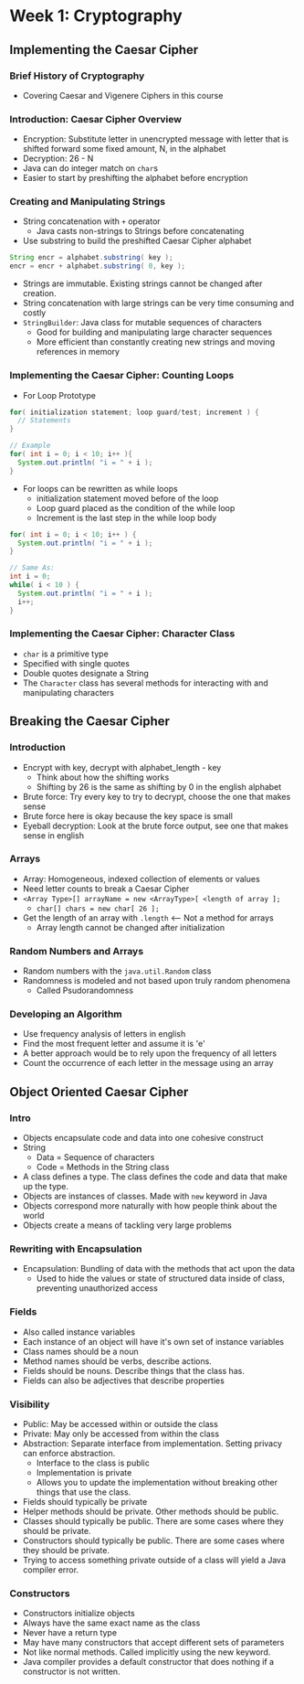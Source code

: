 # Week 1: Cryptography

## Implementing the Caesar Cipher

### Brief History of Cryptography
* Covering Caesar and Vigenere Ciphers in this course

### Introduction: Caesar Cipher Overview
* Encryption: Substitute letter in unencrypted message with letter that is shifted forward some fixed amount, N, in the alphabet
* Decryption: 26 - N
* Java can do integer match on `char`s
* Easier to start by preshifting the alphabet before encryption

### Creating and Manipulating Strings
* String concatenation with `+` operator
  * Java casts non-strings to Strings before concatenating
* Use substring to build the preshifted Caesar Cipher alphabet
```java
String encr = alphabet.substring( key );
encr = encr + alphabet.substring( 0, key );
```
* Strings are immutable. Existing strings cannot be changed after creation.
* String concatenation with large strings can be very time consuming and costly
* `StringBuilder`: Java class for mutable sequences of characters
  * Good for building and manipulating large character sequences
  * More efficient than constantly creating new strings and moving references in memory

### Implementing the Caesar Cipher: Counting Loops
* For Loop Prototype
```java
for( initialization statement; loop guard/test; increment ) {
  // Statements
}

// Example
for( int i = 0; i < 10; i++ ){
  System.out.println( "i = " + i );
}
```
* For loops can be rewritten as while loops
  * initialization statement moved before of the loop
  * Loop guard placed as the condition of the while loop
  * Increment is the last step in the while loop body
```java
for( int i = 0; i < 10; i++ ) {
  System.out.println( "i = " + i );
}

// Same As:
int i = 0;
while( i < 10 ) {
  System.out.println( "i = " + i );
  i++;
}

```

### Implementing the Caesar Cipher: Character Class
* `char` is a primitive type
* Specified with single quotes
* Double quotes designate a String
* The `Character` class has several methods for interacting with and manipulating characters

## Breaking the Caesar Cipher

### Introduction
* Encrypt with key, decrypt with alphabet_length - key
  * Think about how the shifting works
  * Shifting by 26 is the same as shifting by 0 in the english alphabet
* Brute force: Try every key to try to decrypt, choose the one that makes sense
* Brute force here is okay because the key space is small
* Eyeball decryption: Look at the brute force output, see one that makes sense in english

### Arrays
* Array: Homogeneous, indexed collection of elements or values
* Need letter counts to break a Caesar Cipher
* `<Array Type>[] arrayName = new <ArrayType>[ <length of array ];`
  * `char[] chars = new char[ 26 ];`
* Get the length of an array with `.length`  <-- Not a method for arrays
  * Array length cannot be changed after initialization

### Random Numbers and Arrays
* Random numbers with the `java.util.Random` class
* Randomness is modeled and not based upon truly random phenomena
  * Called Psudorandomness

### Developing an Algorithm
* Use frequency analysis of letters in english
* Find the most frequent letter and assume it is 'e'
* A better approach would be to rely upon the frequency of all letters
* Count the occurrence of each letter in the message using an array

## Object Oriented Caesar Cipher

### Intro
* Objects encapsulate code and data into one cohesive construct
* String
  * Data = Sequence of characters
  * Code = Methods in the String class
* A class defines a type. The class defines the code and data that make up the type.
* Objects are instances of classes. Made with `new` keyword in Java
* Objects correspond more naturally with how people think about the world
* Objects create a means of tackling very large problems

### Rewriting with Encapsulation
* Encapsulation: Bundling of data with the methods that act upon the data
  * Used to hide the values or state of structured data inside of class, preventing
    unauthorized access

### Fields
* Also called instance variables
* Each instance of an object will have it's own set of instance variables
* Class names should be a noun
* Method names should be verbs, describe actions.
* Fields should be nouns. Describe things that the class has.
* Fields can also be adjectives that describe properties

### Visibility
* Public: May be accessed within or outside the class
* Private: May only be accessed from within the class
* Abstraction: Separate interface from implementation. Setting privacy can enforce abstraction.
  * Interface to the class is public
  * Implementation is private
  * Allows you to update the implementation without breaking other things that use the class.
* Fields should typically be private
* Helper methods should be private. Other methods should be public.
* Classes should typically be public. There are some cases where they should be private.
* Constructors should typically be public. There are some cases where they should be private.
* Trying to access something private outside of a class will yield a Java compiler error.

### Constructors
* Constructors initialize objects
* Always have the same exact name as the class
* Never have a return type
* May have many constructors that accept different sets of parameters
* Not like normal methods. Called implicitly using the new keyword.
* Java compiler provides a default constructor that does nothing if a constructor is not written.
